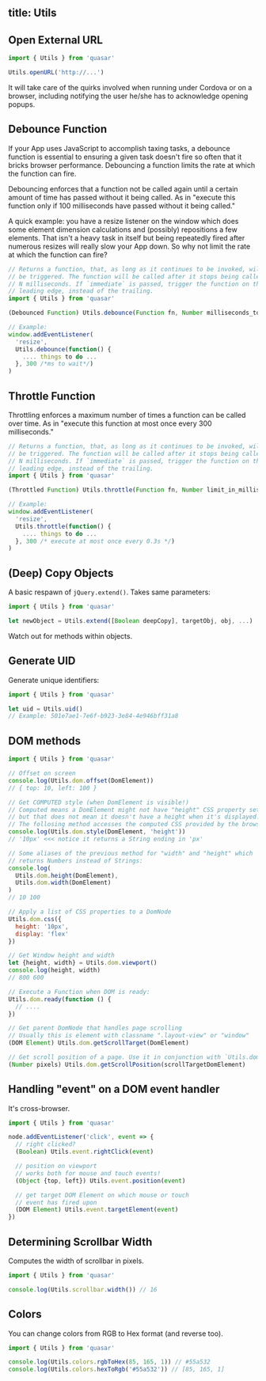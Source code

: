 title: Utils
---
## Open External URL
``` js
import { Utils } from 'quasar'

Utils.openURL('http://...')
```

It will take care of the quirks involved when running under Cordova or on a browser, including notifying the user he/she has to acknowledge opening popups.

## Debounce Function
If your App uses JavaScript to accomplish taxing tasks, a debounce function is essential to ensuring a given task doesn't fire so often that it bricks browser performance. Debouncing a function limits the rate at which the function can fire.

Debouncing enforces that a function not be called again until a certain amount of time has passed without it being called. As in "execute this function only if 100 milliseconds have passed without it being called."

A quick example: you have a resize listener on the window which does some element dimension calculations and (possibly) repositions a few elements. That isn't a heavy task in itself but being repeatedly fired after numerous resizes will really slow your App down. So why not limit the rate at which the function can fire?

``` js
// Returns a function, that, as long as it continues to be invoked, will not
// be triggered. The function will be called after it stops being called for
// N milliseconds. If `immediate` is passed, trigger the function on the
// leading edge, instead of the trailing.
import { Utils } from 'quasar'

(Debounced Function) Utils.debounce(Function fn, Number milliseconds_to_wait, Boolean immediate)

// Example:
window.addEventListener(
  'resize',
  Utils.debounce(function() {
    .... things to do ...
  }, 300 /*ms to wait*/)
)
```

## Throttle Function
Throttling enforces a maximum number of times a function can be called over time. As in "execute this function at most once every 300 milliseconds."

``` js
// Returns a function, that, as long as it continues to be invoked, will not
// be triggered. The function will be called after it stops being called for
// N milliseconds. If `immediate` is passed, trigger the function on the
// leading edge, instead of the trailing.
import { Utils } from 'quasar'

(Throttled Function) Utils.throttle(Function fn, Number limit_in_milliseconds)

// Example:
window.addEventListener(
  'resize',
  Utils.throttle(function() {
    .... things to do ...
  }, 300 /* execute at most once every 0.3s */)
)
```

## (Deep) Copy Objects
A basic respawn of `jQuery.extend()`. Takes same parameters:
``` js
import { Utils } from 'quasar'

let newObject = Utils.extend([Boolean deepCopy], targetObj, obj, ...)
```
Watch out for methods within objects.

## Generate UID
Generate unique identifiers:
``` js
import { Utils } from 'quasar'

let uid = Utils.uid()
// Example: 501e7ae1-7e6f-b923-3e84-4e946bff31a8
```

## DOM methods
``` js
import { Utils } from 'quasar'

// Offset on screen
console.log(Utils.dom.offset(DomElement))
// { top: 10, left: 100 }

// Get COMPUTED style (when DomElement is visible!)
// Computed means a DomElement might not have "height" CSS property set,
// but that does not mean it doesn't have a height when it's displayed.
// The follosing method accesses the computed CSS provided by the browser:
console.log(Utils.dom.style(DomElement, 'height'))
// '10px' <<< notice it returns a String ending in 'px'

// Some aliases of the previous method for "width" and "height" which
// returns Numbers instead of Strings:
console.log(
  Utils.dom.height(DomElement),
  Utils.dom.width(DomElement)
)
// 10 100

// Apply a list of CSS properties to a DomNode
Utils.dom.css({
  height: '10px',
  display: 'flex'
})

// Get Window height and width
let {height, width} = Utils.dom.viewport()
console.log(height, width)
// 800 600

// Execute a Function when DOM is ready:
Utils.dom.ready(function () {
  // ....
})

// Get parent DomNode that handles page scrolling
// Usually this is element with classname ".layout-view" or "window"
(DOM Element) Utils.dom.getScrollTarget(DomElement)

// Get scroll position of a page. Use it in conjunction with `Utils.dom.getScrollTarget()`
(Number pixels) Utils.dom.getScrollPosition(scrollTargetDomElement)
```

## Handling "event" on a DOM event handler
It's cross-browser.

``` js
import { Utils } from 'quasar'

node.addEventListener('click', event => {
  // right clicked?
  (Boolean) Utils.event.rightClick(event)

  // position on viewport
  // works both for mouse and touch events!
  (Object {top, left}) Utils.event.position(event)

  // get target DOM Element on which mouse or touch
  // event has fired upon
  (DOM Element) Utils.event.targetElement(event)
})
```

## Determining Scrollbar Width
Computes the width of scrollbar in pixels.

``` js
import { Utils } from 'quasar'

console.log(Utils.scrollbar.width()) // 16
```

## Colors
You can change colors from RGB to Hex format (and reverse too).

``` js
import { Utils } from 'quasar'

console.log(Utils.colors.rgbToHex(85, 165, 1)) // #55a532
console.log(Utils.colors.hexToRgb('#55a532')) // [85, 165, 1]
```
